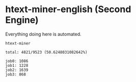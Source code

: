 # htext-miner-english (Second Engine)

Everything doing here is automated.

```
htext-miner

total: 4821/9523 (50.6248031082642%)

job0: 1086
job1: 1228
job2: 1639
job3: 868
```